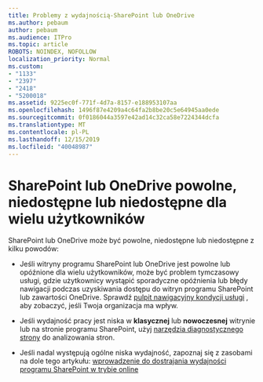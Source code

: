 ```yaml
---
title: Problemy z wydajnością-SharePoint lub OneDrive
ms.author: pebaum
author: pebaum
ms.audience: ITPro
ms.topic: article
ROBOTS: NOINDEX, NOFOLLOW
localization_priority: Normal
ms.custom:
- "1133"
- "2397"
- "2418"
- "5200018"
ms.assetid: 9225ec0f-771f-4d7a-8157-e188953107aa
ms.openlocfilehash: 1496f87e4209a4c64fa2b8be20c5e64945aa0ede
ms.sourcegitcommit: 0f0186044a3597e42ad14c32ca58e7224344dcfa
ms.translationtype: MT
ms.contentlocale: pl-PL
ms.lasthandoff: 12/15/2019
ms.locfileid: "40048987"
---
```

# <a name="sharepoint-or-onedrive-slow-inaccessible-or-unavailable-for-multiple-users"></a>SharePoint lub OneDrive powolne, niedostępne lub niedostępne dla wielu użytkowników

SharePoint lub OneDrive może być powolne, niedostępne lub niedostępne z kilku powodów:
  
- Jeśli witryny programu SharePoint lub OneDrive jest powolne lub opóźnione dla wielu użytkowników, może być problem tymczasowy usługi, gdzie użytkownicy wystąpić sporadyczne opóźnienia lub błędy nawigacji podczas uzyskiwania dostępu do witryn programu SharePoint lub zawartości OneDrive. Sprawdź [pulpit nawigacyjny kondycji usługi](https://admin.microsoft.com/AdminPortal/Home#/servicehealth) , aby zobaczyć, jeśli Twoja organizacja ma wpływ.
  
- Jeśli wydajność pracy jest niska w **klasycznej** lub **nowoczesnej** witrynie lub na stronie programu SharePoint, użyj [narzędzia diagnostycznego strony](https://aka.ms/perftool) do analizowania stron.
  
- Jeśli nadal występują ogólne niska wydajność, zapoznaj się z zasobami na dole tego artykułu: [wprowadzenie do dostrajania wydajności programu SharePoint w trybie online](https://go.microsoft.com/fwlink/?linkid=2024334)
  